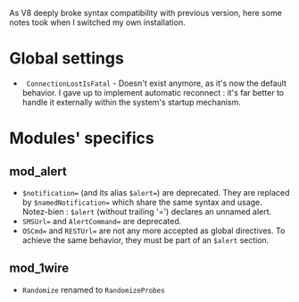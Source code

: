 As V8 deeply broke syntax compatibility with previous version, here some notes took when I switched my own installation.

# Global settings 

- ` ConnectionLostIsFatal` - Doesn't exist anymore, as it's now the default behavior.
I gave up to implement automatic reconnect : it's far better to handle it externally within the system's startup mechanism.

# Modules' specifics

## mod_alert

- `$notification=` (and its alias `$alert=`)  are deprecated. They are replaced by `$namedNotification=` which share the same syntax and usage.<br>
Notez-bien : `$alert` (without trailing '=') declares an unnamed alert.
- `SMSUrl=` and `AlertCommand=` are deprecated.
- `OSCmd=` and `RESTUrl=` are not any more accepted as global directives. To  achieve the same behavior, they must be part of an `$alert` section.

## mod_1wire

- `Randomize` renamed to `RandomizeProbes`
